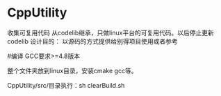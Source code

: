 # CppUtility
收集可复用代码
从codelib继承，只做linux平台的可复用代码。以后停止更新codelib
设计目的：
	以源码的方式提供给别得项目使用或者参考

#编译
GCC要求>=4.8版本

整个文件夹放到linux目录，安装cmake gcc等。

CppUtility/src/目录执行：sh clearBuild.sh

